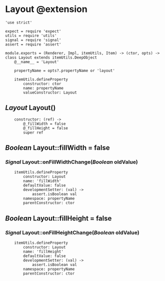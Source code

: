 Layout @extension
=================

	'use strict'

	expect = require 'expect'
	utils = require 'utils'
	signal = require 'signal'
	assert = require 'assert'

	module.exports = (Renderer, Impl, itemUtils, Item) -> (ctor, opts) -> class Layout extends itemUtils.DeepObject
		@__name__ = 'Layout'

		propertyName = opts?.propertyName or 'layout'

		itemUtils.defineProperty
			constructor: ctor
			name: propertyName
			valueConstructor: Layout

*Layout* Layout()
-----------------

		constructor: (ref) ->
			@_fillWidth = false
			@_fillHeight = false
			super ref

*Boolean* Layout::fillWidth = false
-----------------------------------

### *Signal* Layout::onFillWidthChange(*Boolean* oldValue)

		itemUtils.defineProperty
			constructor: Layout
			name: 'fillWidth'
			defaultValue: false
			developmentSetter: (val) ->
				assert.isBoolean val
			namespace: propertyName
			parentConstructor: ctor

*Boolean* Layout::fillHeight = false
-----------------------------------

### *Signal* Layout::onFillHeightChange(*Boolean* oldValue)

		itemUtils.defineProperty
			constructor: Layout
			name: 'fillHeight'
			defaultValue: false
			developmentSetter: (val) ->
				assert.isBoolean val
			namespace: propertyName
			parentConstructor: ctor
